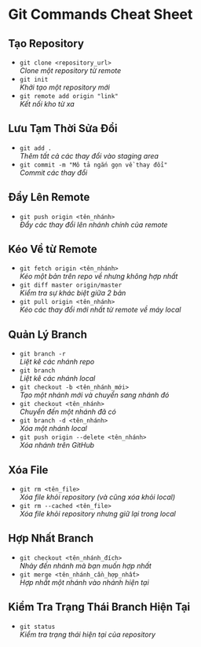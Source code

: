 # Git Commands Cheat Sheet

## Tạo Repository
- `git clone <repository_url>`  
  *Clone một repository từ remote*
- `git init`  
  *Khởi tạo một repository mới*
- `git remote add origin "link"`  
  *Kết nối kho từ xa*

## Lưu Tạm Thời Sửa Đổi
- `git add .`  
  *Thêm tất cả các thay đổi vào staging area*
- `git commit -m "Mô tả ngắn gọn về thay đổi"`  
  *Commit các thay đổi*

## Đẩy Lên Remote
- `git push origin <tên_nhánh>`  
  *Đẩy các thay đổi lên nhánh chính của remote*

## Kéo Về từ Remote
- `git fetch origin <tên_nhánh>`  
  *Kéo một bản trên repo về nhưng không hợp nhất*
- `git diff master origin/master`  
  *Kiểm tra sự khác biệt giữa 2 bản*
- `git pull origin <tên_nhánh>`  
  *Kéo các thay đổi mới nhất từ remote về máy local*

## Quản Lý Branch
- `git branch -r`  
  *Liệt kê các nhánh repo*
- `git branch`  
  *Liệt kê các nhánh local*
- `git checkout -b <tên_nhánh_mới>`  
  *Tạo một nhánh mới và chuyển sang nhánh đó*
- `git checkout <tên_nhánh>`  
  *Chuyển đến một nhánh đã có*
- `git branch -d <tên_nhánh>`  
  *Xóa một nhánh local*
- `git push origin --delete <tên_nhánh>`  
  *Xóa nhánh trên GitHub*

## Xóa File
- `git rm <tên_file>`  
  *Xóa file khỏi repository (và cũng xóa khỏi local)*
- `git rm --cached <tên_file>`  
  *Xóa file khỏi repository nhưng giữ lại trong local*

## Hợp Nhất Branch
- `git checkout <tên_nhánh_đích>`  
  *Nhảy đến nhánh mà bạn muốn hợp nhất*
- `git merge <tên_nhánh_cần_hợp_nhất>`  
  *Hợp nhất một nhánh vào nhánh hiện tại*

## Kiểm Tra Trạng Thái Branch Hiện Tại
- `git status`  
  *Kiểm tra trạng thái hiện tại của repository*
